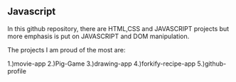 ## Javascript

In this github repository, there are HTML,CSS and JAVASCRIPT projects but more emphasis is put on
JAVASCRIPT and DOM manipulation.

The projects I am proud of the most are:

1.)movie-app
2.)Pig-Game
3.)drawing-app
4.)forkify-recipe-app
5.)github-profile

